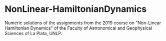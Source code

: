 # NonLinear-HamiltonianDynamics
Numeric solutions of the assignments from the 2019 course on "Non-Linear Hamiltonian Dynamics" of the Faculty of Astronomical and Geophysical Sciences of La Plata, UNLP.
